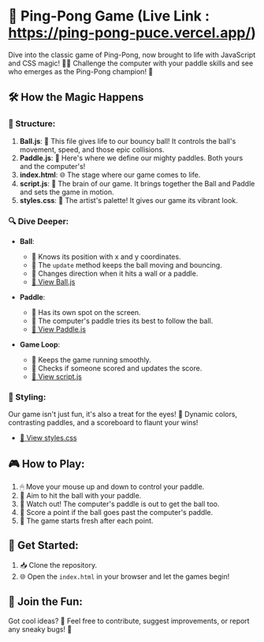 # 🏓 Ping-Pong Game (Live Link : https://ping-pong-puce.vercel.app/)

Dive into the classic game of Ping-Pong, now brought to life with JavaScript and CSS magic! 🎩✨ Challenge the computer with your paddle skills and see who emerges as the Ping-Pong champion! 🥇

## 🛠 How the Magic Happens

### 📂 Structure:

1. **Ball.js**: 🎾 This file gives life to our bouncy ball! It controls the ball's movement, speed, and those epic collisions.
2. **Paddle.js**: 🏏 Here's where we define our mighty paddles. Both yours and the computer's!
3. **index.html**: 🌐 The stage where our game comes to life.
4. **script.js**: 🧠 The brain of our game. It brings together the Ball and Paddle and sets the game in motion.
5. **styles.css**: 🎨 The artist's palette! It gives our game its vibrant look.

### 🔍 Dive Deeper:

- **Ball**:
  - 📍 Knows its position with x and y coordinates.
  - 🔄 The `update` method keeps the ball moving and bouncing.
  - 🚀 Changes direction when it hits a wall or a paddle.
  - [🔗 View Ball.js](https://github.com/AdityaOjhalang/Ping-Pong/blob/main/Ball.js)

- **Paddle**:
  - 📍 Has its own spot on the screen.
  - 🤖 The computer's paddle tries its best to follow the ball.
  - [🔗 View Paddle.js](https://github.com/AdityaOjhalang/Ping-Pong/blob/main/Paddle.js)

- **Game Loop**:
  - 🔄 Keeps the game running smoothly.
  - 🎯 Checks if someone scored and updates the score.
  - [🔗 View script.js](https://github.com/AdityaOjhalang/Ping-Pong/blob/main/script.js)

### 🎨 Styling:

Our game isn't just fun, it's also a treat for the eyes! 🌈 Dynamic colors, contrasting paddles, and a scoreboard to flaunt your wins!

- [🔗 View styles.css](https://github.com/AdityaOjhalang/Ping-Pong/blob/main/styles.css)

## 🎮 How to Play:

1. 🖱 Move your mouse up and down to control your paddle.
2. 🥅 Aim to hit the ball with your paddle.
3. 🤖 Watch out! The computer's paddle is out to get the ball too.
4. 🎉 Score a point if the ball goes past the computer's paddle.
5. 🔄 The game starts fresh after each point.

## 🚀 Get Started:

1. 📥 Clone the repository.
2. 🌐 Open the `index.html` in your browser and let the games begin!

## 🤝 Join the Fun:

Got cool ideas? 🚀 Feel free to contribute, suggest improvements, or report any sneaky bugs! 🐛
